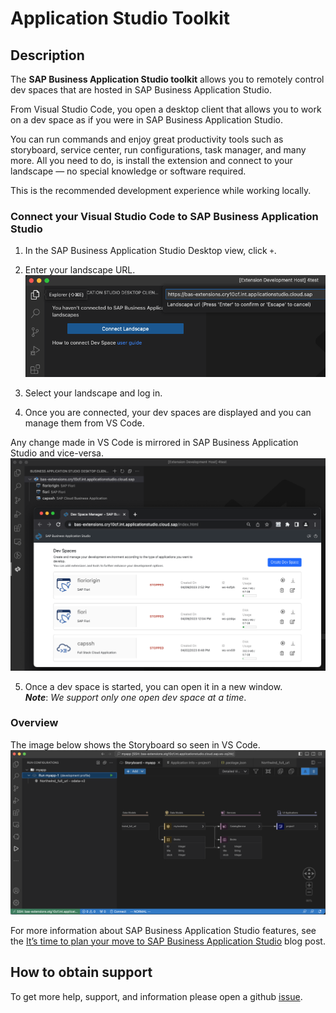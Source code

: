 # Application Studio Toolkit

## Description

The **SAP Business Application Studio toolkit** allows you to remotely control dev spaces that are hosted in SAP Business Application Studio.

From Visual Studio Code, you open a desktop client that allows you to work on a dev space as if you were in SAP Business Application Studio.

You can run commands and enjoy great productivity tools such as storyboard, service center, run configurations, task manager, and many more. All you need to do, is install the extension and connect to your landscape — no special knowledge or software required.

This is the recommended development experience while working locally.

### Connect your Visual Studio Code to SAP Business Application Studio

1. In the SAP Business Application Studio Desktop view, click `+`.

2. Enter your landscape URL.
   ![](https://github.com/SAP/app-studio-toolkit/blob/main/packages/app-studio-toolkit/assets/add-landscape.png?raw=true)

3. Select your landscape and log in.

4. Once you are connected, your dev spaces are displayed and you can manage them from VS Code.

Any change made in VS Code is mirrored in SAP Business Application Studio and vice-versa.
![](https://github.com/SAP/app-studio-toolkit/blob/main/packages/app-studio-toolkit/assets/landscapesvsbrowser.png?raw=true)

5. Once a dev space is started, you can open it in a new window.<br>**_Note_**: _We support only one open dev space at a time_.

### Overview

The image below shows the Storyboard so seen in VS Code.
![](https://github.com/SAP/app-studio-toolkit/blob/main/packages/app-studio-toolkit/assets/storyboard.png?raw=true)

For more information about SAP Business Application Studio features, see the [It’s time to plan your move to SAP Business Application Studio](https://blogs.sap.com/2022/01/10/its-time-to-plan-your-move-to-sap-business-application-studio/) blog post.

## How to obtain support

To get more help, support, and information please open a github [issue](https://github.com/SAP/app-studio-toolkit/issues).
